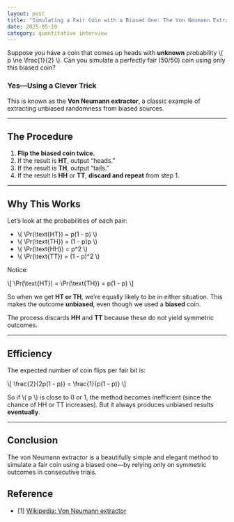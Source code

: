 ```yaml
---
layout: post
title: "Simulating a Fair Coin with a Biased One: The Von Neumann Extractor"
date: 2025-05-19
category: quantitative interview
---
```


Suppose you have a coin that comes up heads with **unknown** probability \\( p \ne \frac{1}{2} \\). Can you simulate a perfectly fair (50/50) coin using only this biased coin?

### Yes—Using a Clever Trick

This is known as the **Von Neumann extractor**, a classic example of extracting unbiased randomness from biased sources.

---

## The Procedure

1. **Flip the biased coin twice.**
2. If the result is **HT**, output “heads.”
3. If the result is **TH**, output “tails.”
4. If the result is **HH** or **TT**, **discard and repeat** from step 1.

---

## Why This Works

Let’s look at the probabilities of each pair:

- \\( \Pr(\text{HT}) = p(1 - p) \\)
- \\( \Pr(\text{TH}) = (1 - p)p \\)
- \\( \Pr(\text{HH}) = p^2 \\)
- \\( \Pr(\text{TT}) = (1 - p)^2 \\)

Notice:

\\[
\Pr(\text{HT}) = \Pr(\text{TH}) = p(1 - p)
\\]

So when we get **HT or TH**, we’re equally likely to be in either situation. This makes the outcome **unbiased**, even though we used a **biased** coin.

The process discards **HH** and **TT** because these do not yield symmetric outcomes.

---

## Efficiency

The expected number of coin flips per fair bit is:

\\[
\frac{2}{2p(1 - p)} = \frac{1}{p(1 - p)}
\\]

So if \\( p \\) is close to 0 or 1, the method becomes inefficient (since the chance of HH or TT increases). But it always produces unbiased results **eventually**.

---

## Conclusion

The von Neumann extractor is a beautifully simple and elegant method to simulate a fair coin using a biased one—by relying only on symmetric outcomes in consecutive trials.

## Reference

* [1] [Wikipedia: Von Neumann extractor](https://en.wikipedia.org/wiki/Randomness_extractor#Von_Neumann_extractor)
